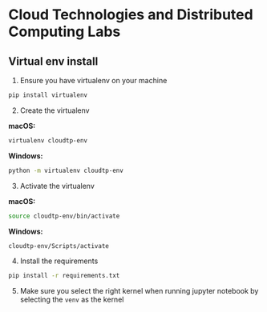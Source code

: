 # Cloud Technologies and Distributed Computing Labs

## Virtual env install

1. Ensure you have virtualenv on your machine

```bash
pip install virtualenv
```

2. Create the virtualenv

**macOS:**

```bash
virtualenv cloudtp-env
```

**Windows:**

```bash
python -m virtualenv cloudtp-env
```

3. Activate the virtualenv

**macOS:**

```bash
source cloudtp-env/bin/activate
```

**Windows:**
```bash
cloudtp-env/Scripts/activate
```

4. Install the requirements
```bash
pip install -r requirements.txt
```

5. Make sure you select the right kernel when running jupyter notebook by selecting the `venv` as the kernel
